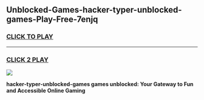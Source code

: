 
## Unblocked-Games-hacker-typer-unblocked-games-Play-Free-7enjq
<h3>
<a href="https://premium76.site?title=hacker-typer-unblocked-games&ref=19M">CLICK TO PLAY</a></h3>
<hr>

<h3>
<a href="https://premium76.site?title=hacker-typer-unblocked-games&ref=19M">CLICK 2 PLAY</a>
  
</h3>

<a href="https://premium76.site?title=hacker-typer-unblocked-games&ref=19M"><img src="https://clearcache.store/games.png"></a>


**hacker-typer-unblocked-games games unblocked: Your Gateway to Fun and Accessible Online Gaming**
